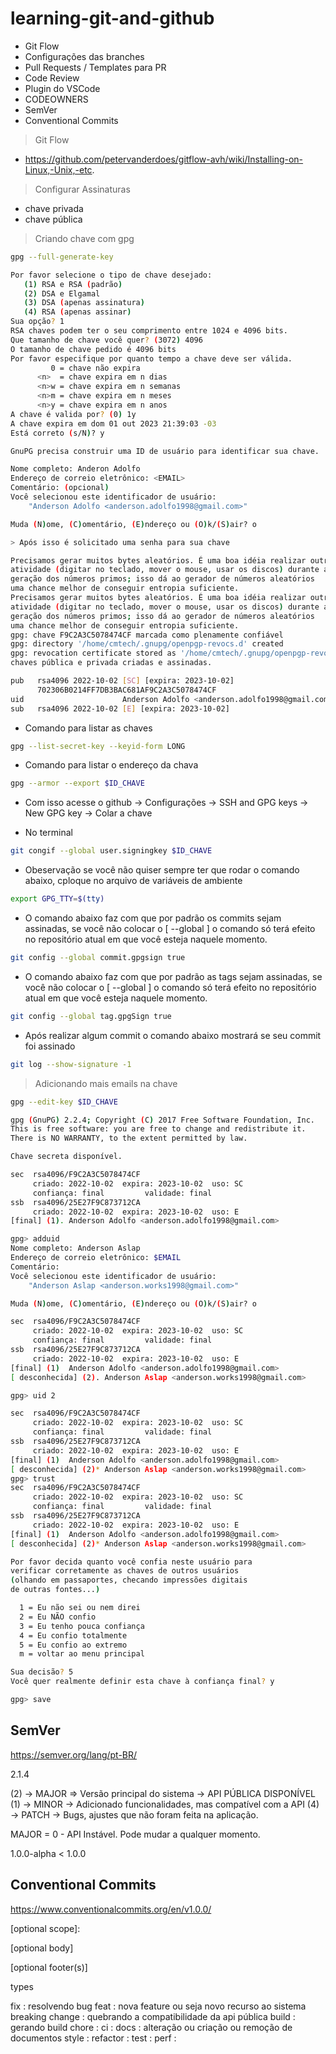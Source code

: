 # learning-git-and-github

- Git Flow
- Configurações das branches
- Pull Requests / Templates para PR
- Code Review
- Plugin do VSCode
- CODEOWNERS
- SemVer
- Conventional Commits

> Git Flow

- https://github.com/petervanderdoes/gitflow-avh/wiki/Installing-on-Linux,-Unix,-etc.

> Configurar Assinaturas

- chave privada
- chave pública

> Criando chave com gpg

```bash
gpg --full-generate-key

Por favor selecione o tipo de chave desejado:
   (1) RSA e RSA (padrão)
   (2) DSA e Elgamal
   (3) DSA (apenas assinatura)
   (4) RSA (apenas assinar)
Sua opção? 1
RSA chaves podem ter o seu comprimento entre 1024 e 4096 bits.
Que tamanho de chave você quer? (3072) 4096
O tamanho de chave pedido é 4096 bits
Por favor especifique por quanto tempo a chave deve ser válida.
         0 = chave não expira
      <n>  = chave expira em n dias
      <n>w = chave expira em n semanas
      <n>m = chave expira em n meses
      <n>y = chave expira em n anos
A chave é valida por? (0) 1y
A chave expira em dom 01 out 2023 21:39:03 -03
Está correto (s/N)? y

GnuPG precisa construir uma ID de usuário para identificar sua chave.

Nome completo: Anderon Adolfo
Endereço de correio eletrônico: <EMAIL>
Comentário: (opcional)
Você selecionou este identificador de usuário:
    "Anderson Adolfo <anderson.adolfo1998@gmail.com>"

Muda (N)ome, (C)omentário, (E)ndereço ou (O)k/(S)air? o

> Após isso é solicitado uma senha para sua chave

Precisamos gerar muitos bytes aleatórios. É uma boa idéia realizar outra
atividade (digitar no teclado, mover o mouse, usar os discos) durante a
geração dos números primos; isso dá ao gerador de números aleatórios
uma chance melhor de conseguir entropia suficiente.
Precisamos gerar muitos bytes aleatórios. É uma boa idéia realizar outra
atividade (digitar no teclado, mover o mouse, usar os discos) durante a
geração dos números primos; isso dá ao gerador de números aleatórios
uma chance melhor de conseguir entropia suficiente.
gpg: chave F9C2A3C5078474CF marcada como plenamente confiável
gpg: directory '/home/cmtech/.gnupg/openpgp-revocs.d' created
gpg: revocation certificate stored as '/home/cmtech/.gnupg/openpgp-revocs.d/702306B0214FF7DB3BAC681AF9C2A3C5078474CF.rev'
chaves pública e privada criadas e assinadas.

pub   rsa4096 2022-10-02 [SC] [expira: 2023-10-02]
      702306B0214FF7DB3BAC681AF9C2A3C5078474CF
uid                      Anderson Adolfo <anderson.adolfo1998@gmail.com>
sub   rsa4096 2022-10-02 [E] [expira: 2023-10-02]

```

- Comando para listar as chaves

```bash
gpg --list-secret-key --keyid-form LONG
```

- Comando para listar o endereço da chava

```bash
gpg --armor --export $ID_CHAVE
```

- Com isso acesse o github
  -> Configurações
  -> SSH and GPG keys
  -> New GPG key
  -> Colar a chave

- No terminal

```bash
git congif --global user.signingkey $ID_CHAVE
```

- Obeservação se você não quiser sempre ter que rodar o comando abaixo, cploque no arquivo de variáveis de ambiente

```bash
export GPG_TTY=$(tty)
```

- O comando abaixo faz com que por padrão os commits sejam assinadas, se você não colocar o [ --global ] o comando só terá efeito no repositório atual em que você esteja naquele momento.

```bash
git config --global commit.gpgsign true
```

- O comando abaixo faz com que por padrão as tags sejam assinadas, se você não colocar o [ --global ] o comando só terá efeito no repositório atual em que você esteja naquele momento.

```bash
git config --global tag.gpgSign true
```

- Após realizar algum commit o comando abaixo mostrará se seu commit foi assinado

```bash
git log --show-signature -1
```

> Adicionando mais emails na chave

```bash
gpg --edit-key $ID_CHAVE
```

```bash
gpg (GnuPG) 2.2.4; Copyright (C) 2017 Free Software Foundation, Inc.
This is free software: you are free to change and redistribute it.
There is NO WARRANTY, to the extent permitted by law.

Chave secreta disponível.

sec  rsa4096/F9C2A3C5078474CF
     criado: 2022-10-02  expira: 2023-10-02  uso: SC
     confiança: final         validade: final
ssb  rsa4096/25E27F9C873712CA
     criado: 2022-10-02  expira: 2023-10-02  uso: E
[final] (1). Anderson Adolfo <anderson.adolfo1998@gmail.com>

gpg> adduid
Nome completo: Anderson Aslap
Endereço de correio eletrônico: $EMAIL
Comentário:
Você selecionou este identificador de usuário:
    "Anderson Aslap <anderson.works1998@gmail.com>"

Muda (N)ome, (C)omentário, (E)ndereço ou (O)k/(S)air? o

sec  rsa4096/F9C2A3C5078474CF
     criado: 2022-10-02  expira: 2023-10-02  uso: SC
     confiança: final         validade: final
ssb  rsa4096/25E27F9C873712CA
     criado: 2022-10-02  expira: 2023-10-02  uso: E
[final] (1)  Anderson Adolfo <anderson.adolfo1998@gmail.com>
[ desconhecida] (2). Anderson Aslap <anderson.works1998@gmail.com>

gpg> uid 2

sec  rsa4096/F9C2A3C5078474CF
     criado: 2022-10-02  expira: 2023-10-02  uso: SC
     confiança: final         validade: final
ssb  rsa4096/25E27F9C873712CA
     criado: 2022-10-02  expira: 2023-10-02  uso: E
[final] (1)  Anderson Adolfo <anderson.adolfo1998@gmail.com>
[ desconhecida] (2)* Anderson Aslap <anderson.works1998@gmail.com>
gpg> trust
sec  rsa4096/F9C2A3C5078474CF
     criado: 2022-10-02  expira: 2023-10-02  uso: SC
     confiança: final         validade: final
ssb  rsa4096/25E27F9C873712CA
     criado: 2022-10-02  expira: 2023-10-02  uso: E
[final] (1)  Anderson Adolfo <anderson.adolfo1998@gmail.com>
[ desconhecida] (2)* Anderson Aslap <anderson.works1998@gmail.com>

Por favor decida quanto você confia neste usuário para
verificar corretamente as chaves de outros usuários
(olhando em passaportes, checando impressões digitais
de outras fontes...)

  1 = Eu não sei ou nem direi
  2 = Eu NÃO confio
  3 = Eu tenho pouca confiança
  4 = Eu confio totalmente
  5 = Eu confio ao extremo
  m = voltar ao menu principal

Sua decisão? 5
Você quer realmente definir esta chave à confiança final? y

gpg> save
```

## SemVer

https://semver.org/lang/pt-BR/

2.1.4

(2) -> MAJOR => Versão principal do sistema -> API PÚBLICA DISPONÍVEL
(1) -> MINOR -> Adicionado funcionalidades, mas compatível com a API
(4) -> PATCH -> Bugs, ajustes que não foram feita na aplicação.

MAJOR = 0 - API Instável. Pode mudar a qualquer momento.

1.0.0-alpha < 1.0.0

## Conventional Commits

https://www.conventionalcommits.org/en/v1.0.0/

<type>[optional scope]: <description>

[optional body]

[optional footer(s)]

types

fix : resolvendo bug
feat : nova feature ou seja novo recurso ao sistema
breaking change : quebrando a compatibilidade da api pública
build : gerando build
chore :
ci :
docs : alteração ou criação ou remoção de documentos
style :
refactor :
test :
perf :
